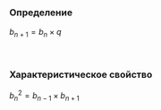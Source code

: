 ### Определение

$b_{n + 1} = b_n \times q$

<Br>

### Характеристическое свойство

$b_n^2 = b_{n - 1} \times b_{n + 1}$